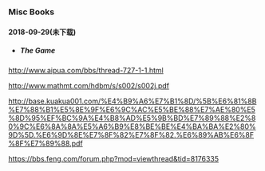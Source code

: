 ### Misc Books

#### 2018-09-29\(未下载\)

* ##### The Game

http://www.aipua.com/bbs/thread-727-1-1.html

http://www.mathmt.com/hdbm/s/s002/s002j.pdf

http://base.kuakua001.com/%E4%B9%A6%E7%B1%8D/%5B%E6%81%8B%E7%88%B1%E5%8E%9F%E6%9C%AC%E5%BE%88%E7%AE%80%E5%8D%95%EF%BC%9A%E4%B8%AD%E5%9B%BD%E7%89%88%E2%80%9C%E6%8A%8A%E5%A6%B9%E8%BE%BE%E4%BA%BA%E2%80%9D%5D.%E6%9D%8E%E7%8F%82%E7%8F%82.%E6%89%AB%E6%8F%8F%E7%89%88.pdf

https://bbs.feng.com/forum.php?mod=viewthread&tid=8176335

##### 

##### 




